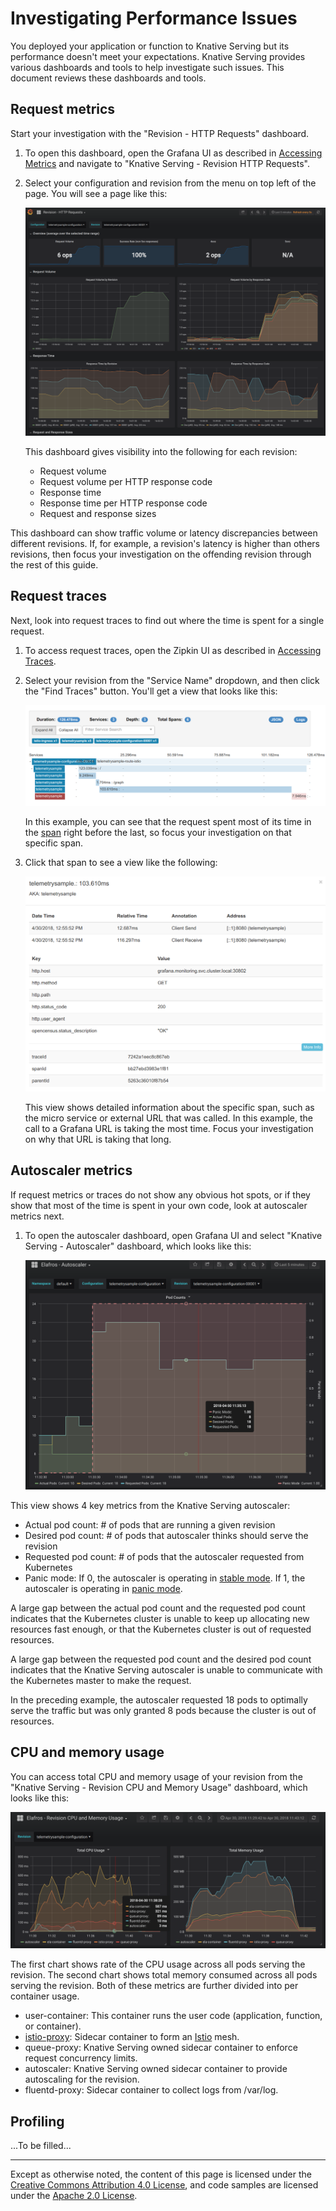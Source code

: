# Investigating Performance Issues

You deployed your application or function to Knative Serving but its performance
doesn't meet your expectations. Knative Serving provides various dashboards and
tools to help investigate such issues. This document reviews these dashboards
and tools.

## Request metrics

Start your investigation with the "Revision - HTTP Requests" dashboard.

1.  To open this dashboard, open the Grafana UI as described in
    [Accessing Metrics](./accessing-metrics.md) and navigate to "Knative
    Serving - Revision HTTP Requests".

1.  Select your configuration and revision from the menu on top left of the
    page. You will see a page like this:

    ![Knative Serving - Revision HTTP Requests](./images/request_dash1.png)

    This dashboard gives visibility into the following for each revision:

    - Request volume
    - Request volume per HTTP response code
    - Response time
    - Response time per HTTP response code
    - Request and response sizes

This dashboard can show traffic volume or latency discrepancies between
different revisions. If, for example, a revision's latency is higher than others
revisions, then focus your investigation on the offending revision through the
rest of this guide.

## Request traces

Next, look into request traces to find out where the time is spent for a single
request.

1.  To access request traces, open the Zipkin UI as described in
    [Accessing Traces](./accessing-traces.md).

1.  Select your revision from the "Service Name" dropdown, and then click the
    "Find Traces" button. You'll get a view that looks like this:

    ![Zipkin - Trace Overview](./images/zipkin1.png)

    In this example, you can see that the request spent most of its time in the
    [span](https://github.com/opentracing/specification/blob/master/specification.md#the-opentracing-data-model)
    right before the last, so focus your investigation on that specific span.

1.  Click that span to see a view like the following:

    ![Zipkin - Span Details](./images/zipkin2.png)

    This view shows detailed information about the specific span, such as the
    micro service or external URL that was called. In this example, the call to
    a Grafana URL is taking the most time. Focus your investigation on why that
    URL is taking that long.

## Autoscaler metrics

If request metrics or traces do not show any obvious hot spots, or if they show
that most of the time is spent in your own code, look at autoscaler metrics
next.

1.  To open the autoscaler dashboard, open Grafana UI and select "Knative
    Serving - Autoscaler" dashboard, which looks like this:

    ![Knative Serving - Autoscaler](./images/autoscaler_dash1.png)

This view shows 4 key metrics from the Knative Serving autoscaler:

- Actual pod count: # of pods that are running a given revision
- Desired pod count: # of pods that autoscaler thinks should serve the revision
- Requested pod count: # of pods that the autoscaler requested from Kubernetes
- Panic mode: If 0, the autoscaler is operating in
  [stable mode](https://github.com/knative/serving/blob/master/docs/scaling/DEVELOPMENT.md#stable-mode).
  If 1, the autoscaler is operating in
  [panic mode](https://github.com/knative/serving/blob/master/docs/scaling/DEVELOPMENT.md#panic-mode).

A large gap between the actual pod count and the requested pod count indicates
that the Kubernetes cluster is unable to keep up allocating new resources fast
enough, or that the Kubernetes cluster is out of requested resources.

A large gap between the requested pod count and the desired pod count indicates
that the Knative Serving autoscaler is unable to communicate with the Kubernetes
master to make the request.

In the preceding example, the autoscaler requested 18 pods to optimally serve
the traffic but was only granted 8 pods because the cluster is out of resources.

## CPU and memory usage

You can access total CPU and memory usage of your revision from the "Knative
Serving - Revision CPU and Memory Usage" dashboard, which looks like this:

![Knative Serving - Revision CPU and Memory Usage](./images/cpu_dash1.png)

The first chart shows rate of the CPU usage across all pods serving the
revision. The second chart shows total memory consumed across all pods serving
the revision. Both of these metrics are further divided into per container
usage.

- user-container: This container runs the user code (application, function, or
  container).
- [istio-proxy](https://github.com/istio/proxy): Sidecar container to form an
  [Istio](https://istio.io/docs/concepts/what-is-istio/overview.html) mesh.
- queue-proxy: Knative Serving owned sidecar container to enforce request
  concurrency limits.
- autoscaler: Knative Serving owned sidecar container to provide autoscaling for
  the revision.
- fluentd-proxy: Sidecar container to collect logs from /var/log.

## Profiling

...To be filled...

---

Except as otherwise noted, the content of this page is licensed under the
[Creative Commons Attribution 4.0 License](https://creativecommons.org/licenses/by/4.0/),
and code samples are licensed under the
[Apache 2.0 License](https://www.apache.org/licenses/LICENSE-2.0).
